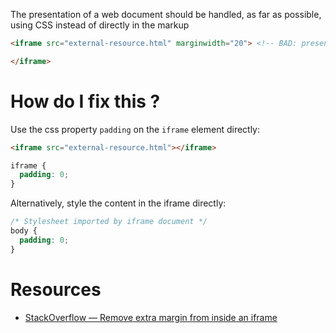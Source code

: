 The presentation of a web document should be handled, as far as possible, using CSS instead of directly in the markup

```html
<iframe src="external-resource.html" marginwidth="20"> <!-- BAD: presentational code in markup -->

</iframe>
```

# How do I fix this ?

Use the css property `padding` on the `iframe` element directly:

```html
<iframe src="external-resource.html"></iframe>
```
```css
iframe {
  padding: 0;
}
```

Alternatively, style the content in the iframe directly:
```css
/* Stylesheet imported by iframe document */
body {
  padding: 0;
}
```
# Resources

* [StackOverflow — Remove extra margin from inside an iframe](http://stackoverflow.com/questions/15011230/how-can-i-remove-extra-margin-from-inside-an-iframe)
